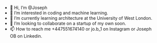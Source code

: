 - 👋 Hi, I’m @Joseph
- 👀 I’m interested in coding and machine learning.
- 🌱 I’m currently learning architecture at the University of West London.
- 💞️ I’m looking to collaborate on a startup of my own soon.
- 📫 How to reach me +447551674140 or jo.b_1 on Instagram or Joseph OB on Linkedin.

<!---
Joseyosei/Joseyosei is a ✨ special ✨ repository because its `README.md` (this file) appears on your GitHub profile.
You can click the Preview link to take a look at your changes.
--->
